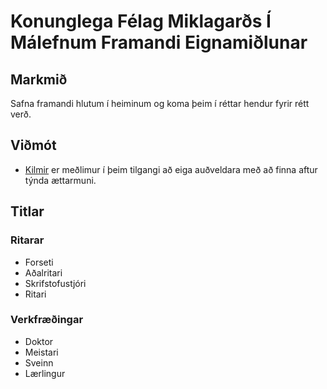 # Konunglega Félag Miklagarðs Í Málefnum Framandi Eignamiðlunar

## Markmið
Safna framandi hlutum í heiminum og koma þeim í réttar hendur fyrir rétt verð.

## Viðmót
- [Kilmir](/players/bussurnar/kilmir_salaris.md) er meðlimur í þeim tilgangi að 
  eiga auðveldara með að finna aftur týnda ættarmuni.

## Titlar

### Ritarar
- Forseti
- Aðalritari
- Skrifstofustjóri
- Ritari

### Verkfræðingar
- Doktor
- Meistari
- Sveinn
- Lærlingur